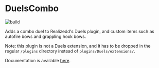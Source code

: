 # DuelsCombo

[![build](https://github.com/t0nero/DuelsCombo/actions/workflows/maven.yml/badge.svg)](https://github.com/t0nero/DuelsCombo/actions/workflows/maven.yml)

Adds a combo duel to Realizedd's Duels plugin, and custom items such as autofire bows and grappling hook bows.

Note: this plugin is not a Duels extension, and it has to be dropped in the regular `/plugins` directory instead of `plugins/Duels/extensions/`.

Documentation is available [here](https://github.com/t0nero/DuelsCombo/blob/master/docs/).
